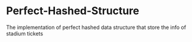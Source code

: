 # Perfect-Hashed-Structure
The implementation of perfect hashed data structure that store the info of stadium tickets
